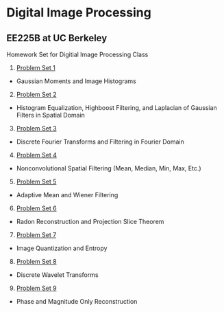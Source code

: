 # Digital Image Processing
## EE225B at UC Berkeley

Homework Set for Digitial Image Processing Class

1. [Problem Set 1](https://emaadkhwaja.github.io/Digital_Image_Processing/Problem%20Set%201.html)
- Gaussian Moments and Image Histograms

2. [Problem Set 2](https://emaadkhwaja.github.io/Digital_Image_Processing/Problem%20Set%202.html)
- Histogram Equalization, Highboost Filtering, and Laplacian of Gaussian Filters in Spatial Domain

3. [Problem Set 3](https://emaadkhwaja.github.io/Digital_Image_Processing/Problem%20Set%203.html)
- Discrete Fourier Transforms and Filtering in Fourier Domain

4. [Problem Set 4](https://emaadkhwaja.github.io/Digital_Image_Processing/Problem%20Set%204.html)
- Nonconvolutional Spatial Filtering (Mean, Median, Min, Max, Etc.)

5. [Problem Set 5](https://emaadkhwaja.github.io/Digital_Image_Processing/Problem%20Set%205.html)
- Adaptive Mean and Wiener Filtering

6. [Problem Set 6](https://emaadkhwaja.github.io/Digital_Image_Processing/Problem%20Set%206.html)
- Radon Reconstruction and Projection Slice Theorem

7. [Problem Set 7](https://emaadkhwaja.github.io/Digital_Image_Processing/Problem%20Set%207.html)
- Image Quantization and Entropy

8. [Problem Set 8](https://emaadkhwaja.github.io/Digital_Image_Processing/Problem%20Set%208.html)
- Discrete Wavelet Transforms

9. [Problem Set 9](https://emaadkhwaja.github.io/Digital_Image_Processing/Problem%20Set%209.html)
- Phase and Magnitude Only Reconstruction
